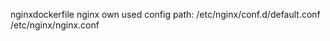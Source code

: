 nginxdockerfile
nginx own used
config path:
  /etc/nginx/conf.d/default.conf
  /etc/nginx/nginx.conf
